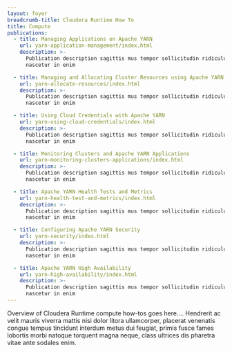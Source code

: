 ```yaml
---
layout: foyer
breadcrumb-title: Cloudera Runtime How To
title: Compute
publications:
  - title: Managing Applications on Apache YARN
    url: yarn-application-management/index.html
    description: >-
      Publication description sagittis mus tempor sollicitudin ridiculus
      nascetur in enim

  - title: Managing and Allocating Cluster Resources using Apache YARN
    url: yarn-allocate-resources/index.html
    description: >-
      Publication description sagittis mus tempor sollicitudin ridiculus
      nascetur in enim

  - title: Using Cloud Credentials with Apache YARN
    url: yarn-using-cloud-credentials/index.html
    description: >-
      Publication description sagittis mus tempor sollicitudin ridiculus
      nascetur in enim

  - title: Monitoring Clusters and Apache YARN Applications
    url: yarn-monitoring-clusters-applications/index.html
    description: >-
      Publication description sagittis mus tempor sollicitudin ridiculus
      nascetur in enim

  - title: Apache YARN Health Tests and Metrics
    url: yarn-health-test-and-metrics/index.html
    description: >-
      Publication description sagittis mus tempor sollicitudin ridiculus
      nascetur in enim

  - title: Configuring Apache YARN Security
    url: yarn-security/index.html
    description: >-
      Publication description sagittis mus tempor sollicitudin ridiculus
      nascetur in enim

  - title: Apache YARN High Availability
    url: yarn-high-availability/index.html
    description: >-
      Publication description sagittis mus tempor sollicitudin ridiculus
      nascetur in enim
---
```

Overview of Cloudera Runtime compute how-tos goes here.... Hendrerit ac
velit mauris viverra mattis nisi dolor litora ullamcorper, placerat
venenatis congue tempus tincidunt interdum metus dui feugiat, primis
fusce fames lobortis morbi natoque torquent magna neque, class ultrices
dis pharetra vitae ante sodales enim.
